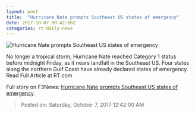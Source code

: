 ```yaml
---
layout: post
title:  "Hurricane Nate prompts Southeast US states of emergency"
date: 2017-10-07 00:42:00Z
categories: rt-daily-news
---
```


![Hurricane Nate prompts Southeast US states of emergency](https://cdni.rt.com/files/2017.10/article/59d80de2fc7e93e34c8b4567.jpg)

No longer a tropical storm, Hurricane Nate reached Category 1 status before midnight Friday, as it nears landfall in the Southeast US. Four states along the northern Gulf Coast have already declared states of emergency. Read Full Article at RT.com


Full story on F3News: [Hurricane Nate prompts Southeast US states of emergency](http://www.f3nws.com/n/dEHs4F)

> Posted on: Saturday, October 7, 2017 12:42:00 AM
